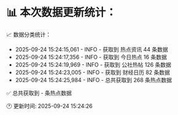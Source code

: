 📊 本次数据更新统计：
==========================

📈 数据分类统计：
- 2025-09-24 15:24:15,061 - INFO - 获取到 热点资讯 44 条数据
- 2025-09-24 15:24:17,356 - INFO - 获取到 今日热点 16 条数据
- 2025-09-24 15:24:19,969 - INFO - 获取到 公社热帖 126 条数据
- 2025-09-24 15:24:23,005 - INFO - 获取到 财经日历 82 条数据
- 2025-09-24 15:24:25,984 - INFO - 总共获取到 268 条热点数据

✅ 总共获取到 - 条热点数据

🕐 更新时间: 2025-09-24 15:24:26
